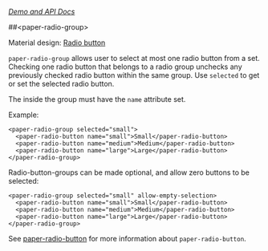 
<!---

This README is automatically generated from the comments in these files:
paper-radio-group.html

Edit those files, and our readme bot will duplicate them over here!
Edit this file, and the bot will squash your changes :)

-->

_[Demo and API Docs](https://elements.polymer-project.org/elements/paper-radio-group)_


##&lt;paper-radio-group&gt;


Material design: [Radio button](https://www.google.com/design/spec/components/selection-controls.html#selection-controls-radio-button)

`paper-radio-group` allows user to select at most one radio button from a set.
Checking one radio button that belongs to a radio group unchecks any
previously checked radio button within the same group. Use
`selected` to get or set the selected radio button.

The <paper-radio-buttons> inside the group must have the `name` attribute
set.

Example:

    <paper-radio-group selected="small">
      <paper-radio-button name="small">Small</paper-radio-button>
      <paper-radio-button name="medium">Medium</paper-radio-button>
      <paper-radio-button name="large">Large</paper-radio-button>
    </paper-radio-group>

Radio-button-groups can be made optional, and allow zero buttons to be selected:

    <paper-radio-group selected="small" allow-empty-selection>
      <paper-radio-button name="small">Small</paper-radio-button>
      <paper-radio-button name="medium">Medium</paper-radio-button>
      <paper-radio-button name="large">Large</paper-radio-button>
    </paper-radio-group>

See <a href="paper-radio-button">paper-radio-button</a> for more
information about `paper-radio-button`.


